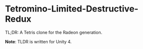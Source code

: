 Tetromino-Limited-Destructive-Redux
===================================

TL;DR: A Tetris clone for the Radeon generation.

**Note**: TLDR is written for Unity 4.
